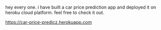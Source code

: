 hey every one.
i have built a car price prediction app and deployed it on heroku cloud platform.
feel free to check it out.

https://car-price-predicz.herokuapp.com
